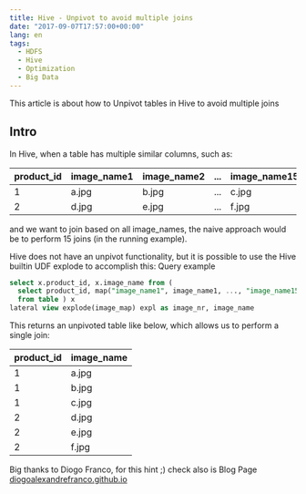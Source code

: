 ```yaml
---
title: Hive - Unpivot to avoid multiple joins
date: "2017-09-07T17:57:00+00:00"
lang: en
tags:
  - HDFS
  - Hive
  - Optimization
  - Big Data
---
```


This article is about how to Unpivot tables in Hive to avoid multiple joins

## Intro ##

In Hive, when a table has multiple similar columns, such as:

| product_id | image_name1 | image_name2 |... | image_name15 |
|------------|-------------|-------------|----|--------------|
|1           | a.jpg       | b.jpg       |... | c.jpg        |
|2           | d.jpg       | e.jpg       |... | f.jpg        |

and we want to join based on all image_names, the naive approach would be to perform 15 joins (in the running example).

Hive does not have an unpivot functionality, but it is possible to use the Hive builtin UDF explode to accomplish this:
Query example

```sql
select x.product_id, x.image_name from (
  select product_id, map("image_name1", image_name1, ..., "image_name15", image_name15) as image_map
  from table ) x
lateral view explode(image_map) expl as image_nr, image_name
```

This returns an unpivoted table like below, which allows us to perform a single join:

|product_id| image_name|
|----------|-----------|
|1         | a.jpg     |
|1         | b.jpg     |
|1         | c.jpg     |
|2         | d.jpg     |
|2         | e.jpg     |
|2         | f.jpg     |

Big thanks to Diogo Franco, for this hint ;) check also is Blog Page [diogoalexandrefranco.github.io](https://diogoalexandrefranco.github.io)
